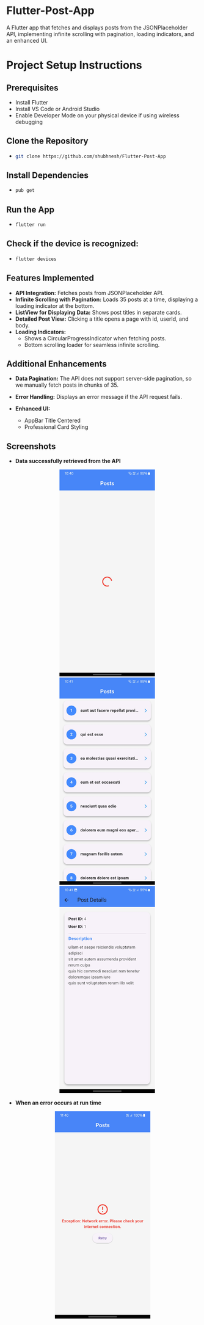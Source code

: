 # Flutter-Post-App

A Flutter app that fetches and displays posts from the JSONPlaceholder API, implementing infinite scrolling with pagination, loading indicators, and an enhanced UI.

# Project Setup Instructions

## Prerequisites
- Install Flutter
- Install VS Code or Android Studio
- Enable Developer Mode on your physical device if using wireless debugging

## Clone the Repository
- ```bash
  git clone https://github.com/shubhnesh/Flutter-Post-App

## Install Dependencies
- ```bash
  pub get

## Run the App
- ```bash
  flutter run

## Check if the device is recognized:
- ```bash
  flutter devices

## Features Implemented
- **API Integration:** Fetches posts from JSONPlaceholder API.
- **Infinite Scrolling with Pagination:** Loads 35 posts at a time, displaying a loading indicator at the bottom.
- **ListView for Displaying Data:** Shows post titles in separate cards.
- **Detailed Post View:** Clicking a title opens a page with id, userId, and body.
- **Loading Indicators:**
  - Shows a CircularProgressIndicator when fetching posts.
  - Bottom scrolling loader for seamless infinite scrolling.
 
## Additional Enhancements
- **Data Pagination:** The API does not support server-side pagination, so we manually fetch posts in chunks of 35.
- **Error Handling:** Displays an error message if the API request fails.

- **Enhanced UI:**
  - AppBar Title Centered
  - Professional Card Styling
 
 ## Screenshots

  - **Data successfully retrieved from the API**

    <p align="center">
      <img src="https://github.com/shubhnesh/Flutter-Post-App/blob/main/Screenshots/loading.jpg" width="250">
      <img src="https://github.com/shubhnesh/Flutter-Post-App/blob/main/Screenshots/home.jpg" width="250">
      <img src="https://github.com/shubhnesh/Flutter-Post-App/blob/main/Screenshots/detail.jpg" width="250">
    </p>


  - **When an error occurs at run time**
  <p align="center">
   <img src="https://github.com/shubhnesh/Flutter-Post-App/blob/main/Screenshots/error.jpg" width="250">
  </p>
